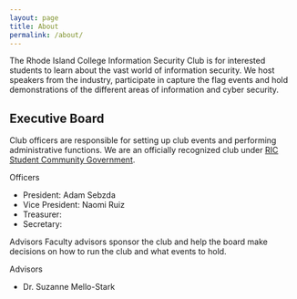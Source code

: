 ```yaml
---
layout: page
title: About
permalink: /about/
---
```


The Rhode Island College Information Security Club is for interested students to learn about the vast world of information security. We host speakers from the industry, participate in capture the flag events and hold demonstrations of the different areas of information and cyber security.

Executive Board
---------------

Club officers are responsible for setting up club events and performing administrative functions.
We are an officially recognized club under [RIC Student Community Government](https://www.ricscg.org/).

Officers
 - President: Adam Sebzda
 - Vice President: Naomi Ruiz
 - Treasurer: 
 - Secretary: 

Advisors
Faculty advisors sponsor the club and help the board make decisions on how to run the club and what events to hold.

Advisors
 - Dr. Suzanne Mello-Stark

